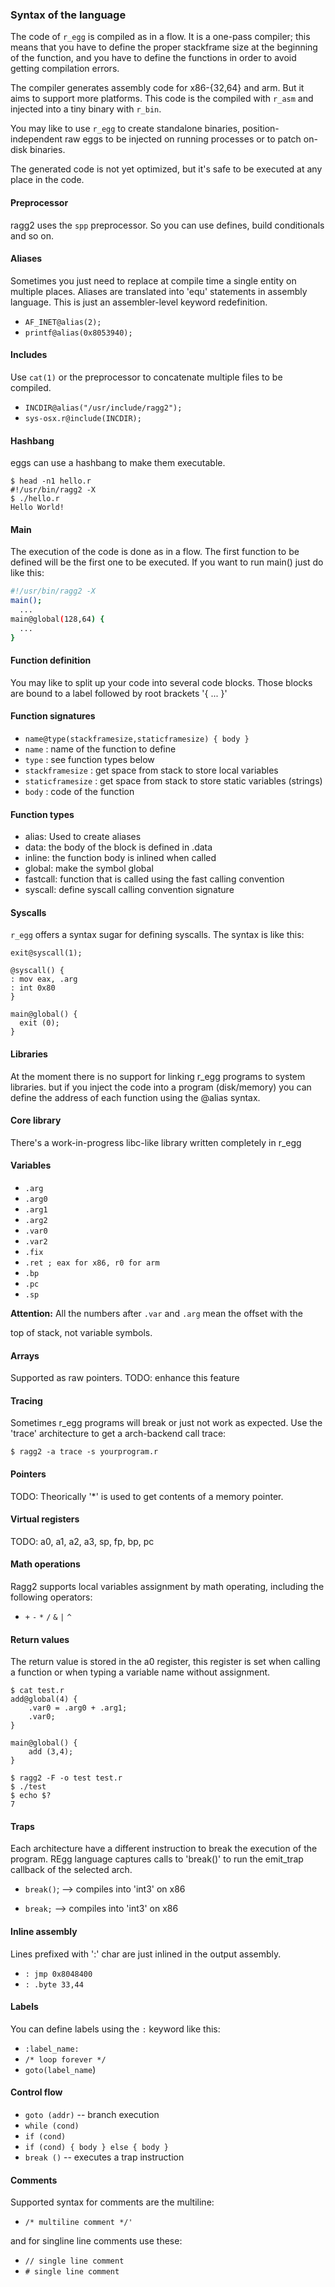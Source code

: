 ### Syntax of the language

The code of `r_egg` is compiled as in a flow. It is a one-pass compiler; this means that you have to define the proper stackframe size at the beginning of the function, and you have to define the functions in order to avoid getting compilation errors.

The compiler generates assembly code for x86-{32,64} and arm. But it aims to support more platforms. This code is the compiled with `r_asm` and injected into a tiny binary with `r_bin`.

You may like to use `r_egg` to create standalone binaries, position-independent raw eggs to be injected on running processes or to patch on-disk binaries.

The generated code is not yet optimized, but it's safe to be executed at any place in the code.

#### Preprocessor

ragg2 uses the `spp` preprocessor. So you can use defines, build conditionals and so on.

#### Aliases

Sometimes you just need to replace at compile time a single entity on multiple places. Aliases are translated into 'equ' statements in assembly language. This is just an assembler-level keyword redefinition.

* `AF_INET@alias(2);`
* `printf@alias(0x8053940);`

#### Includes

Use `cat(1)` or the preprocessor to concatenate multiple files to be compiled.

* `INCDIR@alias("/usr/include/ragg2");`
* `sys-osx.r@include(INCDIR);`

#### Hashbang

eggs can use a hashbang to make them executable.

```console
$ head -n1 hello.r
#!/usr/bin/ragg2 -X
$ ./hello.r
Hello World!
```

#### Main

The execution of the code is done as in a flow. The first function to be defined will be the first one to be executed. If you want to run main\(\) just do like this:

```sh
#!/usr/bin/ragg2 -X
main();
  ...
main@global(128,64) {
  ...
}
```

#### Function definition

You may like to split up your code into several code blocks. Those blocks are bound to a label followed by root brackets '{ ... }'

#### Function signatures

* `name@type(stackframesize,staticframesize) { body }`
* `name` : name of the function to define
* `type` : see function types below
* `stackframesize` : get space from stack to store local variables
* `staticframesize` : get space from stack to store static variables \(strings\)
* `body` : code of the function

#### Function types

* alias: Used to create aliases
* data: the body of the block is defined in .data
* inline: the function body is inlined when called
* global: make the symbol global
* fastcall: function that is called using the fast calling convention
* syscall:  define syscall calling convention signature

#### Syscalls

`r_egg` offers a syntax sugar for defining syscalls. The syntax is like this:

```
exit@syscall(1);

@syscall() {
: mov eax, .arg
: int 0x80
}

main@global() {
  exit (0);
}
```

#### Libraries

At the moment there is no support for linking r\_egg programs to system libraries. but if you inject the code into a program \(disk/memory\) you can define the address of each function using the @alias syntax.

#### Core library

There's a work-in-progress libc-like library written completely in r\_egg

#### Variables

* `.arg`
* `.arg0`
* `.arg1`
* `.arg2`
* `.var0`
* `.var2`
* `.fix`
* `.ret ; eax for x86, r0 for arm`
* `.bp`
* `.pc`
* `.sp`

**Attention:** All the numbers after `.var` and `.arg` mean the offset with the

top of stack, not variable symbols.

#### Arrays

Supported as raw pointers. TODO: enhance this feature

#### Tracing

Sometimes r\_egg programs will break or just not work as expected. Use the 'trace' architecture to get a arch-backend call trace:

```console
$ ragg2 -a trace -s yourprogram.r
```

#### Pointers

TODO: Theorically '\*' is used to get contents of a memory pointer.

#### Virtual registers

TODO: a0, a1, a2, a3, sp, fp, bp, pc

#### Math operations

Ragg2 supports local variables assignment by math operating, including the following operators:

* `+` `-` `*` `/` `&` `|` `^`

#### Return values

The return value is stored in the a0 register, this register is set when calling a function or when typing a variable name without assignment.

```console
$ cat test.r
add@global(4) {
	.var0 = .arg0 + .arg1;
	.var0;
}

main@global() {
	add (3,4);
}

$ ragg2 -F -o test test.r
$ ./test
$ echo $?
7
```

#### Traps

Each architecture have a different instruction to break the execution of the program. REgg language captures calls to 'break\(\)' to run the emit\_trap callback of the selected arch.

* `break()`; --&gt; compiles into 'int3' on x86

* `break;` --&gt; compiles into 'int3' on x86

#### Inline assembly

Lines prefixed with ':' char are just inlined in the output assembly.

* `: jmp 0x8048400`
* `: .byte 33,44`

#### Labels

You can define labels using the `:` keyword like this:

* `:label_name:`
* `/* loop forever */`
* `goto(label_name`\)

#### Control flow

* `goto (addr)` -- branch execution
* `while (cond)`
* `if (cond)`
* `if (cond) { body } else { body }`
* `break ()` -- executes a trap instruction

#### Comments

Supported syntax for comments are the multiline:

* `/* multiline comment */'`

and for singline line comments use these:

* `// single line comment`
* `# single line comment`
